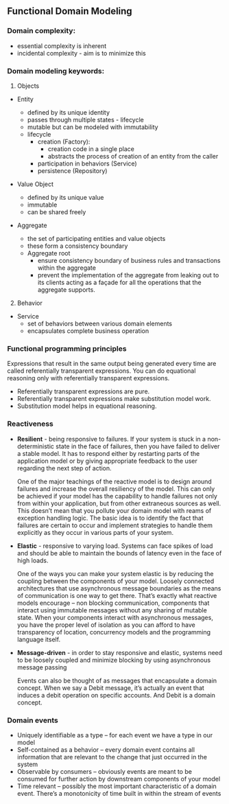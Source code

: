 ## Functional Domain Modeling


### Domain complexity:
- essential complexity is inherent
- incidental complexity - aim is to minimize this

### Domain modeling keywords:
1. Objects
 - Entity
    - defined by its unique identity
    - passes through multiple states - lifecycle
    - mutable but can be modeled with immutability
    - lifecycle
      - creation (Factory):
           - creation code in a single place
           - abstracts the process of creation of an entity from the caller
      - participation in behaviors (Service)
      - persistence (Repository)
 - Value Object
    - defined by its unique value
    - immutable
    - can be shared freely

 - Aggregate
    - the set of participating entities and value objects
    - these form a consistency boundary
    - Aggregate root
      - ensure consistency boundary of business rules and transactions within the aggregate
      - prevent the implementation of the aggregate from leaking out to its clients acting as a
        façade for all the operations that the aggregate supports.

2. Behavior
  - Service
    - set of behaviors between various domain elements
    - encapsulates complete business operation

### Functional programming principles
Expressions that result in the same output being generated every time are called
referentially transparent expressions. You can do equational reasoning only with referentially
transparent expressions.

- Referentially transparent expressions are pure.
- Referentially transparent expressions make substitution model work.
- Substitution model helps in equational reasoning.

### Reactiveness
 - **Resilient** - being responsive to failures. If your system is stuck in a non-
deterministic state in the face of failures, then you have failed to deliver a
stable model. It has to respond either by restarting parts of the application
model or by giving appropriate feedback to the user regarding the next step
of action.

    One of the major teachings of the reactive model is to design around failures
and increase the overall resiliency of the model. This can only be achieved if your model has the capability to handle failures not
only from within your application, but from other extraneous sources as well. This doesn’t
mean that you pollute your domain model with reams of exception handling logic. The basic
idea is to identify the fact that failures are certain to occur and implement strategies to handle
them explicitly as they occur in various parts of your system.

 - **Elastic** - responsive to varying load. Systems can face spikes of load
and should be able to maintain the bounds of latency even in the face of
high loads.

    One of the ways you can make your system elastic is by reducing the coupling between the
components of your model. Loosely connected architectures that use asynchronous message
boundaries as the means of communication is one way to get there. That’s exactly what
reactive models encourage – non blocking communication, components that interact using
immutable messages without any sharing of mutable state. When your components interact
with asynchronous messages, you have the proper level of isolation as you can afford to have
transparency of location, concurrency models and the programming language itself.

 - **Message-driven** - in order to stay responsive and elastic, systems need to be loosely coupled
and minimize blocking by using asynchronous message passing

    Events can also be thought of as messages that encapsulate a domain concept.
When we say a Debit message, it’s actually an event that induces a debit operation on specific accounts.
And Debit is a domain concept.

### Domain events
 - Uniquely identifiable as a type – for each event we have a type in our model
 - Self-contained as a behavior – every domain event contains all information that are
relevant to the change that just occurred in the system
 - Observable by consumers – obviously events are meant to be consumed for further
action by downstream components of your model
 - Time relevant – possibly the most important characteristic of a domain event. There’s a
monotonicity of time built in within the stream of events
